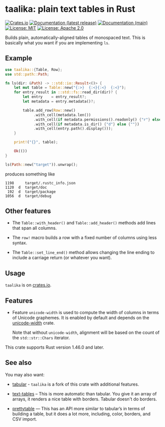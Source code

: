 # taalika: plain text tables in Rust

[![Crates.io](https://img.shields.io/crates/v/taalika.svg?maxAge=2592000)](https://crates.io/crates/taalika)
[![Documentation (latest release)](https://docs.rs/taalika/badge.svg)](https://docs.rs/taalika/)
[![Documentation (main)](https://img.shields.io/badge/docs-main-59f)](https://sunshowers-code.github.io/taalika/rustdoc/taalika/)
[![License: MIT](https://img.shields.io/badge/license-MIT-blue.svg)](LICENSE-MIT)
[![License: Apache 2.0](https://img.shields.io/badge/license-Apache_2.0-blue.svg)](LICENSE-APACHE)

Builds plain, automatically-aligned tables of monospaced text.
This is basically what you want if you are implementing `ls`.

## Example

```rust
use taalika::{Table, Row};
use std::path::Path;

fn ls(dir: &Path) -> ::std::io::Result<()> {
    let mut table = Table::new("{:>}  {:<}{:<}  {:<}");
    for entry_result in ::std::fs::read_dir(dir)? {
        let entry    = entry_result?;
        let metadata = entry.metadata()?;

        table.add_row(Row::new()
             .with_cell(metadata.len())
             .with_cell(if metadata.permissions().readonly() {"r"} else {""})
             .with_cell(if metadata.is_dir() {"d"} else {""})
             .with_cell(entry.path().display()));
    }

    print!("{}", table);

    Ok(())
}

ls(Path::new("target")).unwrap();
```

produces something like

```
1198     target/.rustc_info.json
1120  d  target/doc
 192  d  target/package
1056  d  target/debug
```

## Other features

  - The `Table::with_header()` and `Table::add_header()` methods add
    lines that span all columns.

  - The `row!` macro builds a row with a fixed number of columns
    using less syntax.

  - The `Table::set_line_end()` method allows changing the line ending
    to include a carriage return (or whatever you want).


## Usage

`taalika` is on [crates.io](https://crates.io/crates/taalika).

## Features

* Feature `unicode-width` is used to compute the width of columns in terms of
  Unicode graphemes. It is enabled by default and depends on the
  [unicode-width](https://crates.io/crates/unicode-width) crate.

  Note that without `unicode-width`, alignment will be based on the count of the
  `std::str::Chars` iterator.

This crate supports Rust version 1.46.0 and later.

## See also

You may also want:

- [tabular](https://crates.io/crates/tabular) - `taalika` is a fork of this
  crate with additional features.

- [text-tables](https://crates.io/crates/text-tables) – This is more automatic
  than tabular. You give it an array of arrays, it renders a nice table with 
  borders. Tabular doesn't do borders.

- [prettytable](https://crates.io/crates/prettytable-rs) — This has an API more
  similar to tabular’s in terms of building a table, but it does a lot more, 
  including, color, borders, and CSV import.
